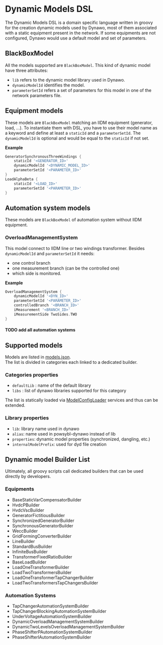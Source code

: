 # Dynamic Models DSL

The Dynamic Models DSL is a domain specific language written in groovy for the creation dynamic models used by Dynawo, most of them associated with a static equipment present in the network.
If some equipments are not configured, Dynawo would use a default model and set of parameters.

## BlackBoxModel
All the models supported are `BlackBoxModel`. This kind of dynamic model have three attributes:
- `lib` refers to the dynamic model library used in Dynawo.
- `dynamicModelId` identifies the model.
- `parameterSetId` refers a set of parameters for this model in one of the network parameters file.

## Equipment models
These models are `BlackBoxModel` matching an IIDM equipment (generator, load, ...).
To instantiate them with DSL, you have to use their model name as a keyword and define at least a `staticId` and a `parameterSetId`.
The `dynamicModelId` is optional and would be equal to the `staticId` if not set.

**Example**
```groovy
GeneratorSynchronousThreeWindings {
    staticId '<GENERATOR_ID>'
    dynamicModelId '<DYNAMIC_MODEL_ID>'
    parameterSetId '<PARAMETER_ID>'
}
LoadAlphaBeta {
    staticId '<LOAD_ID>'
    parameterSetId '<PARAMETER_ID>'
}
```

## Automation system models
These models are `BlackBoxModel` of automation system without IIDM equipment.

### OverloadManagementSystem
This model connect to IIDM line or two windings transformer. Besides `dynamicModelId` and `parameterSetId` it needs:
-  one control branch
-  one measurement branch (can be the controlled one)
-  which side is monitored.

**Example**
```groovy
OverloadManagementSystem {
    dynamicModelId '<DYN_ID>'
    parameterSetId '<PARAMETER_ID>'
    controlledBranch '<BRANCH_ID>'
    iMeasurement '<BRANCH_ID>'
    iMeasurementSide TwoSides.TWO
}
```

#### TODO add all automation systems

## Supported models
Models are listed in [models.json](../../dynawaltz/src/main/resources/models.json).  
The list is divided in categories each linked to a dedicated builder.
### Categories properties
* `defaultLib` : name of the default library
* `libs` : list of dynawo libraries supported for this category

The list is statically loaded via [ModelConfigLoader](https://javadoc.io/doc/com.powsybl/powsybl-dynawo/latest/com/powsybl/dynawaltz/builders/ModelConfigLoader.html) services and thus can be extended.

### Library properties
* `lib`: library name used in dynawo
* `alias`: name used in powsybl-dynawo instead of lib
* `properties`: dynamic model properties (synchronized, dangling, etc.)
* `internalModelPrefix`: used for dyd file creation

## Dynamic model Builder List
Ultimately, all groovy scripts call dedicated builders that can be used directly by developers.
### Equipments
* BaseStaticVarCompensatorBuilder
* HvdcPBuilder
* HvdcVscBuilder
* GeneratorFictitiousBuilder
* SynchronizedGeneratorBuilder
* SynchronousGeneratorBuilder
* WeccBuilder
* GridFormingConverterBuilder
* LineBuilder
* StandardBusBuilder
* InfiniteBusBuilder
* TransformerFixedRatioBuilder
* BaseLoadBuilder
* LoadOneTransformerBuilder
* LoadTwoTransformersBuilder
* LoadOneTransformerTapChangerBuilder
* LoadTwoTransformersTapChangersBuilder
### Automation Systems
* TapChangerAutomationSystemBuilder
* TapChangerBlockingAutomationSystemBuilder
* UnderVoltageAutomationSystemBuilder
* DynamicOverloadManagementSystemBuilder
* DynamicTwoLevelsOverloadManagementSystemBuilder
* PhaseShifterPAutomationSystemBuilder
* PhaseShifterIAutomationSystemBuilder
